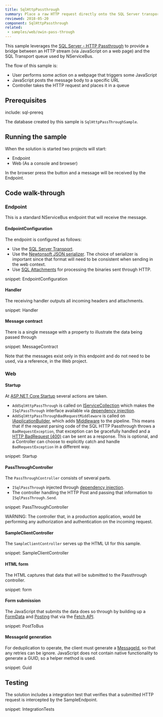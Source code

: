 ```yaml
---
title: SqlHttpPassthrough
summary: Place a raw HTTP request directly onto the SQL Server transport.
reviewed: 2018-05-20
component: SqlHttpPassthrough
related:
 - samples/web/owin-pass-through
---
```


This sample leverages the [SQL Server - HTTP Passthrough](/transports/sql/sql-http-passthrough.md) to provide a bridge between an HTTP stream (via JavaScript on a web page) and the SQL Transport queue used by NServiceBus.

The flow of this sample is:

 * User performs some action on a webpage that triggers some JavaScript
 * JavaScript posts the message body to a specific URL
 * Controller takes the HTTP request and places it in a queue


## Prerequisites

include: sql-prereq

The database created by this sample is `SqlHttpPassThroughSample`.


## Running the sample

When the solution is started two projects will start:

 * Endpoint
 * Web (As a console and browser)

In the browser press the button and a message will be received by the Endpoint.


## Code walk-through


### Endpoint

This is a standard NServiceBus endpoint that will receive the message.


#### EndpointConfiguration

The endpoint is configured as follows:

 * Use the [SQL Server Transport](/transports/sql).
 * Use the [Newtonsoft JSON serializer](/nservicebus/serialization/newtonsoft.md). The choice of serializer is important since that format will need to be consistent when sending in the web context.
 * Use [SQL Attachments](/nservicebus/messaging/attachments-sql.md) for processing the binaries sent through HTTP.

snippet: EndpointConfiguration


#### Handler

The receiving handler outputs all incoming headers and attachments.

snippet: Handler


#### Message contract

There is a single message with a property to illustrate the data being passed through 

snippet: MessageContract

Note that the messages exist only in this endpoint and do not need to be used, via a reference, in the Web project.


### Web


#### Startup

At [ASP.NET Core Startup](https://docs.microsoft.com/en-us/aspnet/core/fundamentals/startup) several actions are taken.

 * `AddSqlHttpPassThrough` is called on [IServiceCollection](https://docs.microsoft.com/en-us/dotnet/api/microsoft.extensions.dependencyinjection.iservicecollection) which makes the `ISqlPassThrough` interface available via [dependency injection](https://docs.microsoft.com/en-us/aspnet/core/fundamentals/dependency-injection).
 * `AddSqlHttpPassThroughBadRequestMiddleware` is called on [IApplicationBuilder](https://docs.microsoft.com/en-us/dotnet/api/microsoft.aspnetcore.builder.iapplicationbuilder), which adds [Middleware](https://docs.microsoft.com/en-us/aspnet/core/fundamentals/middleware/) to the pipeline. This means that if the request parsing code of the SQL HTTP Passthrough throws a `BadRequestException`, that exception can be gracefully handled and a [HTTP BadRequest (400)](https://developer.mozilla.org/en-US/docs/Web/HTTP/Status/400) can be sent as a response. This is optional, and a Controller can choose to explicitly catch and handle `BadRequestException` in a different way.

snippet: Startup


#### PassThroughController

The `PassThroughController` consists of several parts.

 * `ISqlPassThrough` injected through [dependency injection](https://docs.microsoft.com/en-us/aspnet/core/fundamentals/dependency-injection).
 * The controller handling the HTTP Post and passing that information to `ISqlPassThrough.Send`.

snippet: PassThroughController

WARNING: The controller that, in a production application, would be performing any authorization and authentication on the incoming request. 


#### SampleClientController

The `SampleClientController` serves up the HTML UI for this sample.

snippet: SampleClientController


#### HTML form

The HTML captures that data that will be submitted to the Passthrough controller.

snippet: form


#### Form submission

The JavaScript that submits the data does so through by building up a [FormData](https://developer.mozilla.org/en-US/docs/Web/API/FormData) and [Posting](https://developer.mozilla.org/en-US/docs/Learn/HTML/Forms/Sending_and_retrieving_form_data#The_POST_method) that via the [Fetch API](https://developer.mozilla.org/en-US/docs/Web/API/Fetch_API).

snippet: PostToBus


#### MessageId generation

For deduplication to operate, the client must generate a [MessageId](/nservicebus/messaging/message-identity.md), so that any retries can be ignore. JavaScript does not contain native functionality to generate a GUID, so a helper method is used. 

snippet: Guid


## Testing

The solution includes a integration test that verifies that a submitted HTTP request is intercepted by the SampleEndpoint.

snippet: IntegrationTests